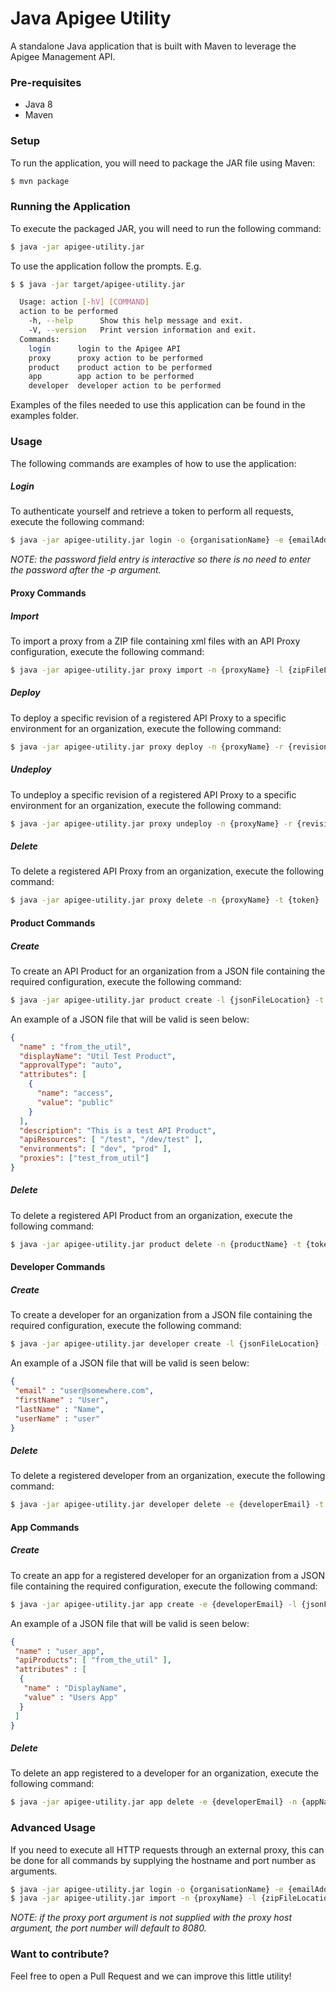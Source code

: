 # Java Apigee Utility
A standalone Java application that is built with Maven to leverage the Apigee Management API.

### Pre-requisites
- Java 8
- Maven

### Setup

To run the application, you will need to package the JAR file using Maven:

```bash
$ mvn package
```

### Running the Application

To execute the packaged JAR, you will need to run the following command:

```bash
$ java -jar apigee-utility.jar 
```

To use the application follow the prompts. E.g. 

```bash
$ $ java -jar target/apigee-utility.jar

  Usage: action [-hV] [COMMAND]
  action to be performed
    -h, --help      Show this help message and exit.
    -V, --version   Print version information and exit.
  Commands:
    login      login to the Apigee API
    proxy      proxy action to be performed
    product    product action to be performed
    app        app action to be performed
    developer  developer action to be performed
```

Examples of the files needed to use this application can be found in the examples folder.

### Usage

The following commands are examples of how to use the application:

##### Login
To authenticate yourself and retrieve a token to perform all requests, execute the following command:

```bash
$ java -jar apigee-utility.jar login -o {organisationName} -e {emailAddress} -p
```

_NOTE: the password field entry is interactive so there is no need to enter the password after the -p argument._

#### Proxy Commands

##### Import
To import a proxy from a ZIP file containing xml files with an API Proxy configuration, execute the following command:

```bash
$ java -jar apigee-utility.jar proxy import -n {proxyName} -l {zipFileLocation} -t {token}
```

##### Deploy
To deploy a specific revision of a registered API Proxy to a specific environment for an organization, execute the following command:

```bash
$ java -jar apigee-utility.jar proxy deploy -n {proxyName} -r {revisionNumber} -e {environment} -t {token}
```

##### Undeploy
To undeploy a specific revision of a registered API Proxy to a specific environment for an organization, execute the following command:

```bash
$ java -jar apigee-utility.jar proxy undeploy -n {proxyName} -r {revisionNumber} -e {environment} -t {token}
```

##### Delete
To delete a registered API Proxy from an organization, execute the following command:

```bash
$ java -jar apigee-utility.jar proxy delete -n {proxyName} -t {token}
```

#### Product Commands

##### Create
To create an API Product for an organization from a JSON file containing the required configuration, execute the following command:

```bash
$ java -jar apigee-utility.jar product create -l {jsonFileLocation} -t {token}
```

An example of a JSON file that will be valid is seen below:
```json
{
  "name" : "from_the_util",
  "displayName": "Util Test Product",
  "approvalType": "auto",
  "attributes": [
    {
      "name": "access",
      "value": "public"
    }
  ],
  "description": "This is a test API Product",
  "apiResources": [ "/test", "/dev/test" ],
  "environments": [ "dev", "prod" ],
  "proxies": ["test_from_util"]
}
```

##### Delete
To delete a registered API Product from an organization, execute the following command:

```bash
$ java -jar apigee-utility.jar product delete -n {productName} -t {token}
```

#### Developer Commands

##### Create
To create a developer for an organization from a JSON file containing the required configuration, execute the following command:

```bash
$ java -jar apigee-utility.jar developer create -l {jsonFileLocation} -t {token}
```

An example of a JSON file that will be valid is seen below:
```json
{
 "email" : "user@somewhere.com",
 "firstName" : "User",
 "lastName" : "Name",
 "userName" : "user"
}
```

##### Delete
To delete a registered developer from an organization, execute the following command:

```bash
$ java -jar apigee-utility.jar developer delete -e {developerEmail} -t {token}
```

#### App Commands

##### Create
To create an app for a registered developer for an organization from a JSON file containing the required configuration, execute the following command:

```bash
$ java -jar apigee-utility.jar app create -e {developerEmail} -l {jsonFileLocation} -t {token}
```

An example of a JSON file that will be valid is seen below:
```json
{
 "name" : "user_app",
 "apiProducts": [ "from_the_util" ],
 "attributes" : [
  {
   "name" : "DisplayName",
   "value" : "Users App"
  }
 ]
}
```

##### Delete
To delete an app registered to a developer for an organization, execute the following command:

```bash
$ java -jar apigee-utility.jar app delete -e {developerEmail} -n {appName} -t {token}
```

### Advanced Usage

If you need to execute all HTTP requests through an external proxy, this can be done for all commands by supplying the hostname and port number as arguments.

```bash
$ java -jar apigee-utility.jar login -o {organisationName} -e {emailAddress} -p --proxy-host http://zaproxy.mtn.com
$ java -jar apigee-utility.jar import -n {proxyName} -l {zipFileLocation} -t {token} --proxy-host http://zaproxy.mtn.com --proxy-port 9090
```
_NOTE: if the proxy port argument is not supplied with the proxy host argument, the port number will default to 8080._

### Want to contribute? 
Feel free to open a Pull Request and we can improve this little utility!

